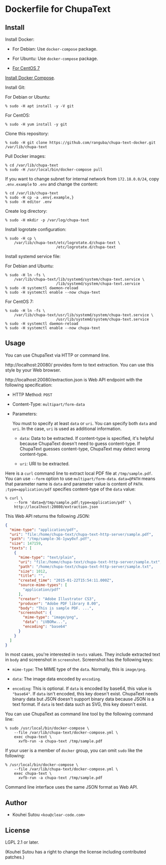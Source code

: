 # Dockerfile for ChupaText

## Install

Install Docker:

  * For Debian: Use `docker-compose` package.

  * For Ubuntu: Use `docker-compose` package.

  * [For CentOS 7](https://docs.docker.com/engine/installation/linux/docker-ce/centos/)

[Install Docker Compose](https://docs.docker.com/compose/install/).

Install Git:

For Debian or Ubuntu:

```console
% sudo -H apt install -y -V git
```

For CentOS:

```console
% sudo -H yum install -y git
```

Clone this repository:

```console
% sudo -H git clone https://github.com/ranguba/chupa-text-docker.git /var/lib/chupa-text
```

Pull Docker images:

```console
% cd /var/lib/chupa-text
% sudo -H /usr/local/bin/docker-compose pull
```

If you want to change subnet for internal network from
`172.18.0.0/24`, copy `.env.example` to `.env` and change the content:

```console
% cd /var/lib/chupa-text
% sudo -H cp -a .env{.example,}
% sudo -H editor .env
```

Create log directory:

```console
% sudo -H mkdir -p /var/log/chupa-text
```

Install logrotate configuration:

```console
% sudo -H cp \
    /var/lib/chupa-text/etc/logrotate.d/chupa-text \
                       /etc/logrotate.d/chupa-text
```

Install systemd service file:

For Debian and Ubuntu:

```console
% sudo -H ln -fs \
    /var/lib/chupa-text/lib/systemd/system/chupa-text.service \
                       /lib/systemd/system/chupa-text.service
% sudo -H systemctl daemon-reload
% sudo -H systemctl enable --now chupa-text
```

For CentOS 7:

```console
% sudo -H ln -fs \
    /var/lib/chupa-text/usr/lib/systemd/system/chupa-text.service \
                       /usr/lib/systemd/system/chupa-text.service
% sudo -H systemctl daemon-reload
% sudo -H systemctl enable --now chupa-text
```

## Usage

You can use ChupaText via HTTP or command line.

http://localhost:20080/ provides form to text extraction. You can use
this style by your Web browser.

http://localhost:20080/extraction.json is Web API endpoint with the
following specification:

  * HTTP Method: `POST`

  * Content-Type: `multipart/form-data`

  * Parameters:

    You must to specify at least `data` or `uri`. You can specify both
    `data` and `uri`. In the case, `uri` is used as additional
    information.

    * `data`: Data to be extracted. If content-type is specified, it's
      helpful because ChupaText doesn't need to guess content-type. If
      ChupaText guesses content-type, ChupaText may detect wrong
      content-type.

    * `uri`: URI to be extracted.

Here is a `curl` command line to extract local PDF file at
`/tmp/sample.pdf`. You can use `--form` option to use
`multipart/form-data`. `data=@PATH` means that parameter name is
`data` and parameter value is content of
`PATH`. `;type=application/pdf` specifies content-type of the `data`
value:

```console
% curl \
    --form 'data=@/tmp/sample.pdf;type=application/pdf' \
    http://localhost:20080/extraction.json
```

This Web API returns the following JSON:

```json
{
  "mime-type": "application/pdf",
  "uri": "file:/home/chupa-text/chupa-text-http-server/sample.pdf",
  "path": "/tmp/sample-36-1ywy0xf.pdf",
  "size": 147159,
  "texts": [
    {
      "mime-type": "text/plain",
      "uri": "file:/home/chupa-text/chupa-text-http-server/sample.txt",
      "path": "/home/chupa-text/chupa-text-http-server/sample.txt",
      "size": 1012,
      "title": "",
      "created_time": "2015-01-22T15:54:11.000Z",
      "source-mime-types": [
        "application/pdf"
      ],
      "creator": "Adobe Illustrator CS3",
      "producer": "Adobe PDF library 8.00",
      "body": "This is sample PDF. ...",
      "screenshot": {
        "mime-type": "image/png",
        "data": "iVBORw...",
        "encoding": "base64"
      }
    }
  ]
}
```

In most cases, you're interested in `texts` values. They include
extracted text in `body` and screenshot in `screenshot`. Screenshot
has the following keys:

  * `mime-type`: The MIME type of the `data`. Normally, this is
    `image/png`.

  * `data`: The image data encoded by `encoding`.

  * `encoding`: This is optional. If `data` is encoded by base64, this
    value is `"base64"`. If `data` isn't encoded, this key doesn't
    exist. ChupaText needs binary data but JSON doesn't support binary
    data because JSON is a text format. If `data` is text data such as
    SVG, this key doesn't exist.

You can use ChupaText as command line tool by the following command
line:

```console
% sudo /usr/local/bin/docker-compose \
    --file /var/lib/chupa-text/docker-compose.yml \
    exec chupa-text \
      xvfb-run -a chupa-text /tmp/sample.pdf
```

If your user is a member of `docker` group, you can omit `sudo` like
the following:

```console
% /usr/local/bin/docker-compose \
    --file /var/lib/chupa-text/docker-compose.yml \
    exec chupa-text \
      xvfb-run -a chupa-text /tmp/sample.pdf
```

Command line interface uses the same JSON format as Web API.

## Author

  * Kouhei Sutou `<kou@clear-code.com>`

## License

LGPL 2.1 or later.

(Kouhei Sutou has a right to change the license including contributed
patches.)
